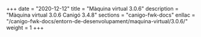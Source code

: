 +++
date        = "2020-12-12"
title       = "Màquina virtual 3.0.6"
description = "Màquina virtual 3.0.6 Canigó 3.4.8"
sections    = "canigo-fwk-docs"
enllac		= "/canigo-fwk-docs/entorn-de-desenvolupament/maquina-virtual/3.0.6/"
weight		= 1
+++
